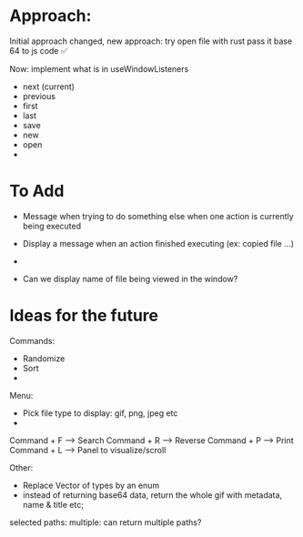 # Approach:

Initial approach changed, new approach: try open file with rust pass it base 64 to js code ✅

Now: implement what is in useWindowListeners
- next      (current)
- previous
- first
- last
- save
- new
- open
- 

# To Add

- Message when trying to do something else when one action is currently being executed
- Display a message when an action finished executing (ex: copied file ...)
- 


- Can we display name of file being viewed in the window?


# Ideas for the future



Commands:
- Randomize
- Sort
- 


Menu:
- Pick file type to display: gif, png, jpeg etc
- 


Command + F --> Search
Command + R --> Reverse
Command + P --> Print
Command + L --> Panel to visualize/scroll


Other:
- Replace Vector of types by an enum
- instead of returning base64 data, return the whole gif with metadata, name & title etc;



selected paths: multiple: can return multiple paths?
